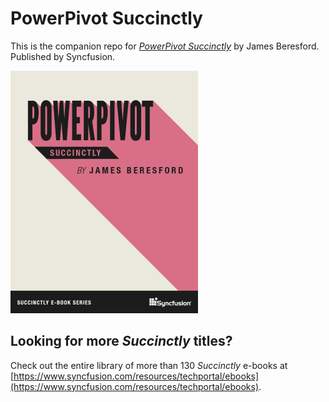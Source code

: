 # PowerPivot Succinctly
This is the companion repo for [*PowerPivot Succinctly*](https://www.syncfusion.com/resources/techportal/details/ebooks/powerpivot) by James Beresford. Published by Syncfusion.

[![cover](https://github.com/SyncfusionSuccinctlyE-Books/PowerPivot-Succinctly/blob/master/cover.png)](https://www.syncfusion.com/resources/techportal/details/ebooks/powerpivot)

## Looking for more _Succinctly_ titles?

Check out the entire library of more than 130 _Succinctly_ e-books at [https://www.syncfusion.com/resources/techportal/ebooks](https://www.syncfusion.com/resources/techportal/ebooks).